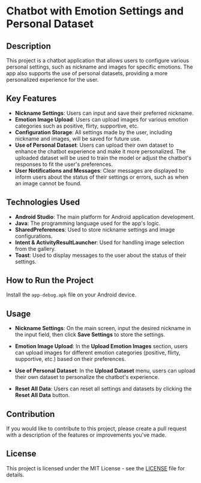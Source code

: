 # Chatbot with Emotion Settings and Personal Dataset

## Description
This project is a chatbot application that allows users to configure various personal settings, such as nickname and images for specific emotions. The app also supports the use of personal datasets, providing a more personalized experience for the user.

## Key Features

- **Nickname Settings**: Users can input and save their preferred nickname.
- **Emotion Image Upload**: Users can upload images for various emotion categories such as positive, flirty, supportive, etc.
- **Configuration Storage**: All settings made by the user, including nickname and images, will be saved for future use.
- **Use of Personal Dataset**: Users can upload their own dataset to enhance the chatbot experience and make it more personalized. The uploaded dataset will be used to train the model or adjust the chatbot's responses to fit the user's preferences.
- **User Notifications and Messages**: Clear messages are displayed to inform users about the status of their settings or errors, such as when an image cannot be found.

## Technologies Used

- **Android Studio**: The main platform for Android application development.
- **Java**: The programming language used for the app's logic.
- **SharedPreferences**: Used to store nickname settings and image configurations.
- **Intent & ActivityResultLauncher**: Used for handling image selection from the gallery.
- **Toast**: Used to display messages to the user about the status of their settings.

## How to Run the Project

Install the `app-debug.apk` file on your Android device.

## Usage

- **Nickname Settings**: On the main screen, input the desired nickname in the input field, then click **Save Settings** to store the settings.
  
- **Emotion Image Upload**: In the **Upload Emotion Images** section, users can upload images for different emotion categories (positive, flirty, supportive, etc.) based on their preferences.
  
- **Use of Personal Dataset**: In the **Upload Dataset** menu, users can upload their own dataset to personalize the chatbot's experience.

- **Reset All Data**: Users can reset all settings and datasets by clicking the **Reset All Data** button.

## Contribution

If you would like to contribute to this project, please create a pull request with a description of the features or improvements you've made.

## License

This project is licensed under the MIT License - see the [LICENSE](LICENSE) file for details.
